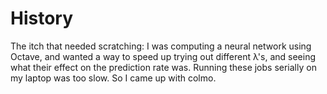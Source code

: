 # History 

The itch that needed scratching: I was computing a neural network using Octave, and wanted a way to speed up trying out different λ's, and seeing what their effect on the prediction rate was. Running these jobs serially on my laptop was too slow. So I came up with colmo. 

